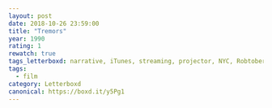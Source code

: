 ```yaml
---
layout: post 
date: 2018-10-26 23:59:00
title: "Tremors"
year: 1990
rating: 1
rewatch: true
tags_letterboxd: narrative, iTunes, streaming, projector, NYC, Robtober
tags:
  - film
category: Letterboxd
canonical: https://boxd.it/y5Pg1
---
```

